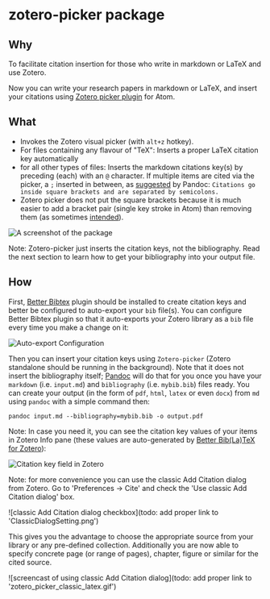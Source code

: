 # zotero-picker package


## Why

To facilitate citation insertion for those who write in markdown or LaTeX and use Zotero.

Now you can write your research papers in markdown or LaTeX,
and insert your citations using [Zotero picker plugin](https://atom.io/packages/zotero-picker) for Atom.

## What

- Invokes the Zotero visual picker (with `alt+z` hotkey).
- For files containing any flavour of "TeX": Inserts a proper LaTeX citation key automatically
- for all other types of files: Inserts the markdown citations key(s) by preceding (each) with an `@` character.
If multiple items are cited via the picker, a `;` inserted in between,
as [suggested](http://pandoc.org/MANUAL.html#citations) by Pandoc:
```Citations go inside square brackets and are separated by semicolons.```
- Zotero picker does not put the square brackets because it is much easier to add a bracket pair (single key stroke in Atom) than removing them (as sometimes [intended](http://pandoc.org/MANUAL.html#citations)).

![A screenshot of the package](https://raw.githubusercontent.com/oztalha/zotero-picker/master/zotero-picker.gif)

Note: Zotero-picker just inserts the citation keys, not the bibliography. Read the next section to learn how to get your bibliography into your output file.

## How

First, [Better Bibtex](https://github.com/retorquere/zotero-better-bibtex) plugin should be installed to create citation keys and better be configured to auto-export your `bib` file(s).
You can configure Better Bibtex plugin so that it auto-exports your Zotero library as a `bib` file every time you make a change on it:

![Auto-export Configuration](https://raw.githubusercontent.com/oztalha/zotero-picker/master/auto-export.png)

Then you can insert your citation keys using `Zotero-picker` (Zotero standalone should be running in the background). Note that it does not insert the bibliography itself; [Pandoc](http://pandoc.org) will do that for you once you have your `markdown` (i.e. `input.md`) and `bibliography` (i.e. `mybib.bib`) files ready.
You can create your output (in the form of `pdf`, `html`, `latex` or even `docx`) from `md` using `pandoc` with a simple command then:

    pandoc input.md --bibliography=mybib.bib -o output.pdf

Note: In case you need it, you can see the citation key values of your items in Zotero Info pane (these values are auto-generated by [Better Bib(La)TeX for Zotero](https://github.com/retorquere/zotero-better-bibtex)):

![Citation key field in Zotero](https://raw.githubusercontent.com/oztalha/zotero-picker/master/citation_key.png)

Note: for more convenience you can use the classic Add Citation dialog from Zotero. Go to 'Preferences -> Cite' and check the 'Use classic Add Citation dialog' box.

![classic Add Citation dialog
checkbox](todo: add proper link to 'ClassicDialogSetting.png')

This gives you the advantage to choose the appropriate source from your library or any pre-defined collection. Additionally you are now able to specify concrete page (or range of pages), chapter, figure or similar for the cited source.

![screencast of using
classic Add Citation dialog](todo: add proper link to 'zotero_picker_classic_latex.gif')
